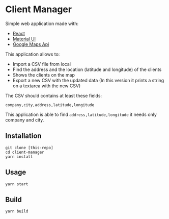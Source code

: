 
# Client Manager

Simple web application made with: 

- [React](https://reactjs.org/)
- [Material UI](https://material-ui-next.com/)
- [Google Maps Api](https://developers.google.com/maps/)

This application allows to:
- Import a CSV file from local
- Find the address and the location (latitude and longitude) of the clients
- Shows the clients on the map
- Export a new CSV with the updated data (In this version it prints a string on a textarea with the new CSV)

The CSV should contains at least these fields:
```
company,city,address,latitude,longitude
```

This application is able to find `address,latitude,longitude` it needs only company and city.

## Installation

```
git clone [this-repo]
cd client-manager
yarn install 
```

## Usage

```
yarn start
```

## Build

```
yarn build
```